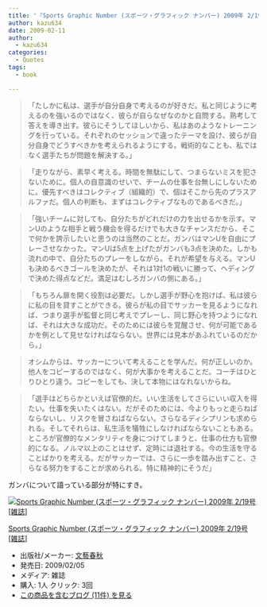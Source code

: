 ```yaml
---
title: '『Sports Graphic Number (スポーツ・グラフィック ナンバー) 2009年 2/19号 [雑誌]』よりオシムのインタビュー記事'
author: kazu634
date: 2009-02-11
author:
  - kazu634
categories:
  - Quotes
tags:
  - book

---
```

<div class="section">
<blockquote>
<p>
      「たしかに私は、選手が自分自身で考えるのが好きだ。私と同じように考えるのを強いるのではなく、彼らが自らなぜなのかと自問する。熟考して答えを導き出す。彼らにそうしてほしいから、私はあのようなトレーニングを行っている。それぞれのセッションで違ったテーマを設け、彼らが自分自身でどうすべきかを考えられるようにする。戦術的なことも、私ではなく選手たちが問題を解決する。」
</p>
</blockquote>
  
<blockquote>
<p>
      「走りながら、素早く考える。時間を無駄にして、つまらないミスを犯さないために。個人の自意識のせいで、チームの仕事を台無しにしないために。優先すべきはコレクティブ（組織的）で、個はそこから先のプラスアルファだ。個人の判断も、まずはコレクティブなものであるべきだ。」
</p>
</blockquote>
  
<blockquote>
<p>
      「強いチームに対しても、自分たちがどれだけの力を出せるかを示す。マンUのような相手と戦う機会を得るだけでも大きなチャンスだから、そこで何かを誇示したいと思うのは当然のことだ。ガンバはマンUを自由にプレーさせなかった。マンUは5点を上げたがガンバも3点を決めた。しかも流れの中で、自分たちのプレーをしながら。それが希望を与える。マンUも決めるべきゴールを決めたが、それは1対1の戦いに勝って、ヘディングで決めた得点などだ。満足はむしろガンバの側にある。」
</p>
</blockquote>
  
<blockquote>
<p>
      「もちろん扉を開く役割は必要だ。しかし選手が野心を抱けば、私は彼らに私の目を貸すことができる。彼らが私の目でサッカーを見るようになれば、つまり選手が監督と同じ考えでプレーし、同じ野心を持つようになれば、それは大きな成功だ。そのためには彼らを覚醒させ、何が可能であるかを例として見せなければならない。世界には見本があふれているのだから。」
</p>
</blockquote>
  
<blockquote>
<p>
      オシムからは、サッカーについて考えることを学んだ。何が正しいのか。他人をコピーするのではなく、何が大事かを考えることだ。コーチはひとりひとり違う。コピーをしても、決して本物にはなれないからね。
</p>
</blockquote>
  
<blockquote>
<p>
      「選手はどちらかといえば官僚的だ。いい生活をしてさらにいい収入を得たい。仕事を失いたくはない。だがそのためには、今よりもっと走らねばならないし、リスクを冒さねばならない。さらなるディシプリンも求められる。そしてそれらは、私生活を犠牲にしなければならないこともある。ところが官僚的なメンタリティを身につけてしまうと、仕事の仕方も官僚的になる。ノルマ以上のことはせず、定時には退社する。今の生活を守ることばかりを考える。だがサッカーでは、さらに一歩を踏み出すこと、さらなる努力をすることが求められる。特に精神的にそうだ」
</p>
</blockquote>
  
<p>
    ガンバについて語っている部分が特にすき。
</p>
  
<div class="hatena-asin-detail">
<a href="http://www.amazon.co.jp/dp/B001QT6EPE/?tag=hatena_st1-22&ascsubtag=d-7ibv" onclick="__gaTracker('send', 'event', 'outbound-article', 'http://www.amazon.co.jp/dp/B001QT6EPE/?tag=hatena_st1-22&ascsubtag=d-7ibv', '');"><img src="https://images-na.ssl-images-amazon.com/images/I/51eJD1zHWrL._SL160_.jpg" class="hatena-asin-detail-image" alt="Sports Graphic Number (スポーツ・グラフィック ナンバー) 2009年 2/19号 [雑誌]" title="Sports Graphic Number (スポーツ・グラフィック ナンバー) 2009年 2/19号 [雑誌]" /></a></p> 
    
<div class="hatena-asin-detail-info">
<p class="hatena-asin-detail-title">
<a href="http://www.amazon.co.jp/dp/B001QT6EPE/?tag=hatena_st1-22&ascsubtag=d-7ibv" onclick="__gaTracker('send', 'event', 'outbound-article', 'http://www.amazon.co.jp/dp/B001QT6EPE/?tag=hatena_st1-22&ascsubtag=d-7ibv', 'Sports Graphic Number (スポーツ・グラフィック ナンバー) 2009年 2/19号 [雑誌]');">Sports Graphic Number (スポーツ・グラフィック ナンバー) 2009年 2/19号 [雑誌]</a>
</p>
      
<ul>
<li>
<span class="hatena-asin-detail-label">出版社/メーカー:</span> <a href="http://d.hatena.ne.jp/keyword/%CA%B8%E9%BA%BD%D5%BD%A9" onclick="__gaTracker('send', 'event', 'outbound-article', 'http://d.hatena.ne.jp/keyword/%CA%B8%E9%BA%BD%D5%BD%A9', '文藝春秋');" class="keyword">文藝春秋</a>
</li>
<li>
<span class="hatena-asin-detail-label">発売日:</span> 2009/02/05
</li>
<li>
<span class="hatena-asin-detail-label">メディア:</span> 雑誌
</li>
<li>
<span class="hatena-asin-detail-label">購入</span>: 1人 <span class="hatena-asin-detail-label">クリック</span>: 3回
</li>
<li>
<a href="http://d.hatena.ne.jp/asin/B001QT6EPE" onclick="__gaTracker('send', 'event', 'outbound-article', 'http://d.hatena.ne.jp/asin/B001QT6EPE', 'この商品を含むブログ (11件) を見る');" target="_blank">この商品を含むブログ (11件) を見る</a>
</li>
</ul>
</div>
    
<div class="hatena-asin-detail-foot">
</div>
</div>
</div>
